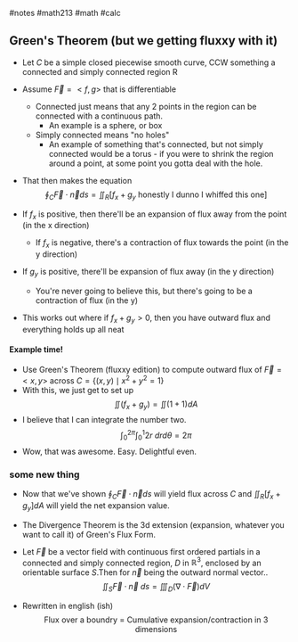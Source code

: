 #notes #math213 #math #calc



## Green's Theorem (but we getting fluxxy with it)
- Let $C$ be a simple closed piecewise smooth curve, CCW something a connected and simply connected region R
- Assume $\vec{F}=<f,g>$ that is differentiable
	- Connected just means that any 2 points in the region can be connected with a continuous path.
		- An example is a sphere, or box
	- Simply connected means "no holes"
		- An example of something that's connected, but not simply connected would be a torus - if you were to shrink the region around a point, at some point you gotta deal with the hole.
- That then makes the equation
	$$\oint_{C}\vec{F}\cdot\vec{n} ds = \iint_{R}[f_{x}+g_{y}\text{ honestly I dunno I whiffed this one}]$$
	
- If $f_{x}$ is positive, then there'll be an expansion of flux away from the point (in the x direction)
	- If $f_{x}$ is negative, there's a contraction of flux towards the point (in the y direction)
- If $g_{y}$ is positive, there'll be expansion of flux away (in the y direction)
	- You're never going to believe this, but there's going to be a contraction of flux (in the y)
- This works out where if $f_{x}+g_{y}>0$, then you have outward flux and everything holds up all neat

#### Example time!
- Use Green's Theorem (fluxxy edition) to compute outward flux of $\vec{F}=<x,y>$ across $C=\{(x,y)\mid x^{2}+y^{2}=1\}$
- With this, we just get to set up 
$$\iint (f_{x}+g_{y})=\iint(1+1)dA$$
- I believe that I can integrate the number two.
$$\int_{0}^{2\pi}\int_{0}^{1}2r\ drd\theta=2\pi$$
- Wow, that was awesome. Easy. Delightful even.

### some new thing
- Now that we've shown $\oint_{C}\vec{F}\cdot\vec{n}ds$ will yield flux across $C$ and $\iint_{R}[f_{x}+g_{y}]dA$ will yield the net expansion value.
- The Divergence Theorem is the 3d extension (expansion, whatever you want to call it) of Green's Flux Form.

- Let $\vec{F}$ be a vector field with continuous first ordered partials in a connected and simply connected region, $D$ in $\mathbb{R}^{3}$, enclosed by an orientable surface $S$.Then for $\vec{n}$ being the outward normal vector.. $$\iint_{S}\vec{F}\cdot\vec{n}\ ds = \iiint_{D}(\nabla \cdot \vec{F})dV$$
- Rewritten in english (ish)
$$\text{Flux over a boundry = Cumulative expansion/contraction in 3 dimensions}$$